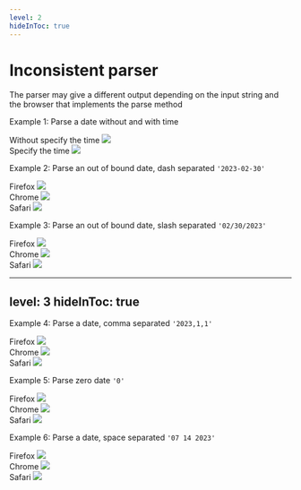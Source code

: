 ```yaml
---
level: 2
hideInToc: true
---
```


# Inconsistent parser

The parser may give a different output depending on the input string and the browser that implements the parse method


<v-click>

Example 1: Parse a date without and with time

<div class="flex justify-between gap-x-3">
  <div>
    <span>Without specify the time</span>
    <img src="/date-no-time.png"/>
  </div>
  <div>
    <span>Specify the time</span>
    <img src="/date-time.png"/>
  </div>
</div>

</v-click>

<v-click>

Example 2: Parse an out of bound date, dash separated `'2023-02-30'`
<div class="flex justify-between gap-x-3">
  <div>
    <span>Firefox</span>
    <img src="/invalid-date-firefox.png"/>
  </div>
  <div>
    <span>Chrome</span>
    <img src="/invalid-date-chrome.png"/>
  </div>
  <div>
    <span>Safari</span>
    <img src="/invalid-date-safari.png"/>
  </div>
</div>
</v-click>

<v-click>

Example 3: Parse an out of bound date, slash separated `'02/30/2023'`
<div class="flex justify-between gap-x-3">
  <div>
    <span>Firefox</span>
    <img src="/invalid-date-firefox2.png"/>
  </div>
  <div>
    <span>Chrome</span>
    <img src="/invalid-date-chrome2.png"/>
  </div>
  <div>
    <span>Safari</span>
    <img src="/invalid-date-safari2.png"/>
  </div>
</div>
</v-click>

---
level: 3
hideInToc: true
---

Example 4: Parse a date, comma separated `'2023,1,1'`

<div class="flex justify-between gap-x-3">
  <div>
    <span>Firefox</span>
    <img src="/date-comma-firefox.png"/>
  </div>
  <div>
    <span>Chrome</span>
    <img src="/date-comma-chrome.png"/>
  </div>
  <div>
    <span>Safari</span>
    <img src="/date-comma-safari.png"/>
  </div>
</div>

<v-click>

Example 5: Parse zero date `'0'`

<div class="flex justify-between gap-x-3">
  <div>
    <span>Firefox</span>
    <img src="/date-zero-firefox.png"/>
  </div>
  <div>
    <span>Chrome</span>
    <img src="/date-zero-chrome.png"/>
  </div>
  <div>
    <span>Safari</span>
    <img src="/date-zero-safari.png"/>
  </div>
</div>
</v-click>

<v-click>

Example 6: Parse a date, space separated `'07 14 2023'`

<div class="flex justify-between gap-x-3">
  <div>
    <span>Firefox</span>
    <img src="/date-space-firefox.png"/>
  </div>
  <div>
    <span>Chrome</span>
    <img src="/date-space-chrome.png"/>
  </div>
  <div>
    <span>Safari</span>
    <img src="/date-space-safari.png"/>
  </div>
</div>
</v-click>
